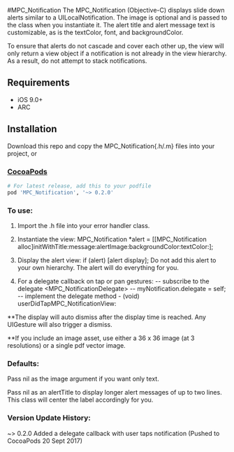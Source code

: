 #MPC_Notification 
The MPC_Notification (Objective-C) displays slide down alerts similar to a UILocalNotification. The image is optional and is passed to the class when you instantiate it. The alert title and alert message text is customizable, as is the textColor, font, and backgroundColor. 

To ensure that alerts do not cascade and cover each other up, the view will only return a view object if a notification is not already in the view hierarchy. As a result, do not attempt to stack notifications.

## Requirements

* iOS 9.0+
* ARC

## Installation

Download this repo and copy the MPC_Notification{.h/.m} files into your project, or

### [CocoaPods](https://cocoapods.org/)

````ruby
# For latest release, add this to your podfile
pod 'MPC_Notification', '~> 0.2.0'
````
 
<h3>To use:</h3>
 
  1. Import the .h file into your error handler class.
 
  2. Instantiate the view: MPC_Notification *alert = [[MPC_Notification alloc]initWithTitle:message:alertImage:backgroundColor:textColor:];
 
  3. Display the alert view: if (alert) [alert display]; Do not add this alert to your own hierarchy. The alert will do everything for you.

  4. For a delegate callback on tap or pan gestures:
    -- subscribe to the delegate <MPC_NotificationDelegate> 
    -- myNotification.delegate = self;
    -- implement the delegate method - (void) userDidTapMPC_NotificationView:
 
  **The display will auto dismiss after the display time is reached. Any UIGesture will also trigger a dismiss.
  
  **If you include an image asset, use either a 36 x 36 image (at 3 resolutions) or a single pdf vector image. 
 
<h3>Defaults:</h3>

  Pass nil as the image argument if you want only text.

  Pass nil as an alertTitle to display longer alert messages of up to two lines. This class will center the label accordingly for you.

<h3>Version Update History:</h3>
  ~> 0.2.0 Added a delegate callback with user taps notification (Pushed to CocoaPods 20 Sept 2017)